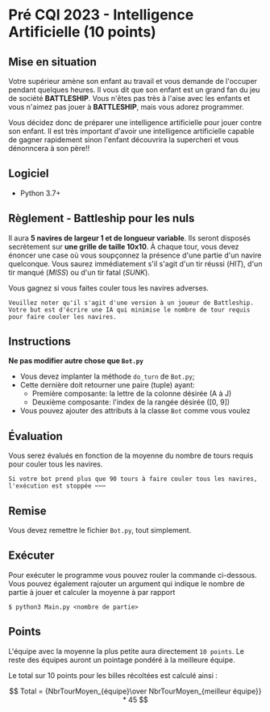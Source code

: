 # Pré CQI 2023 - Intelligence Artificielle (10 points)

## Mise en situation

Votre supérieur amène son enfant au travail et vous demande de l'occuper pendant quelques heures. Il vous dit que son enfant est un grand fan du jeu de société **BATTLESHIP**. Vous n'êtes pas très à l'aise avec les enfants et vous n'aimez pas jouer à **BATTLESHIP**, mais vous adorez programmer. 

Vous décidez donc de préparer une intelligence artificielle pour jouer contre son enfant. Il est très important d'avoir une intelligence artificielle capable de gagner rapidement sinon l'enfant découvrira la supercheri et vous dénonncera à son père!!

## Logiciel
- Python 3.7+

## Règlement - Battleship pour les nuls

Il aura **5 navires de largeur 1 et de longueur variable**. Ils seront disposés secrètement sur **une grille de taille 10x10**. À chaque tour, vous devez énoncer une case où vous soupçonnez la présence d'une partie d'un navire quelconque. Vous saurez immédiatement s'il s'agit d'un tir réussi (*HIT*), d'un tir manqué (*MISS*) ou d'un tir fatal (*SUNK*).

Vous gagnez si vous faites couler tous les navires adverses.

```Veuillez noter qu'il s'agit d'une version à un joueur de Battleship. Votre but est d'écrire une IA qui minimise le nombre de tour requis pour faire couler les navires.```

## Instructions

**Ne pas modifier autre chose que `Bot.py`**

* Vous devez implanter la méthode `do_turn` de `Bot.py`;
* Cette dernière doit retourner une paire (tuple) ayant:
    * Première composante: la lettre de la colonne désirée (A à J)
    * Deuxième composante: l'index de la rangée désirée (\[0, 9\])
* Vous pouvez ajouter des attributs à la classe `Bot` comme vous voulez

## Évaluation

Vous serez évalués en fonction de la moyenne du nombre de tours requis pour couler tous les navires.

```Si votre bot prend plus que 90 tours à faire couler tous les navires, l'exécution est stoppée ✂✂✂```

## Remise

Vous devez remettre le fichier `Bot.py`, tout simplement.

## Exécuter
Pour exécuter le programme vous pouvez rouler la commande ci-dessous. Vous pouvez également rajouter un argument qui indique le nombre de partie à jouer et calculer la moyenne à par rapport 
```
$ python3 Main.py <nombre de partie>
```

## Points

L'équipe avec la moyenne la plus petite aura directement `10 points`. Le reste des équipes auront un pointage pondéré à la meilleure équipe.

Le total sur 10 points pour les billes récoltées est calculé ainsi :

$$ Total = {NbrTourMoyen_{équipe}\over NbrTourMoyen_{meilleur équipe}} * 45 $$


